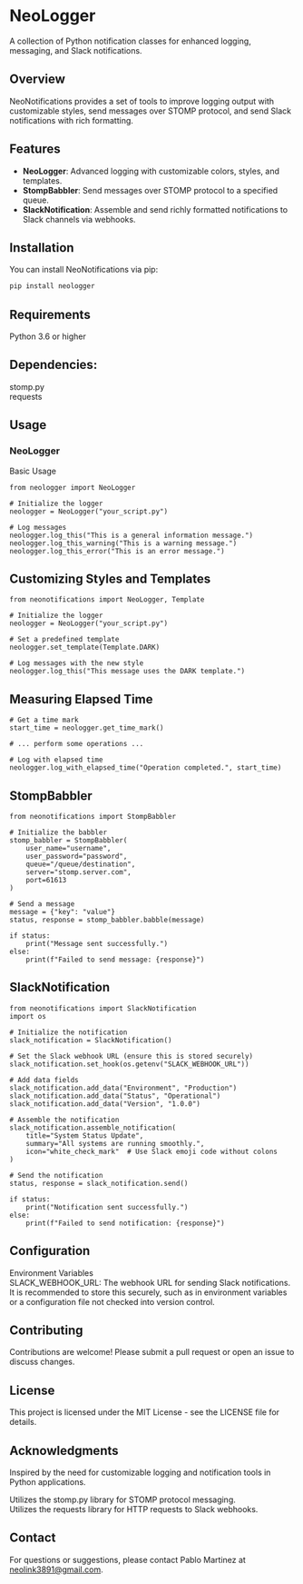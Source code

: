 # NeoLogger

A collection of Python notification classes for enhanced logging, messaging, and Slack notifications.

## Overview

NeoNotifications provides a set of tools to improve logging output with customizable styles, send messages over STOMP protocol, and send Slack notifications with rich formatting.

## Features

- **NeoLogger**: Advanced logging with customizable colors, styles, and templates.
- **StompBabbler**: Send messages over STOMP protocol to a specified queue.
- **SlackNotification**: Assemble and send richly formatted notifications to Slack channels via webhooks.

## Installation

You can install NeoNotifications via pip:

```bash
pip install neologger
```

## Requirements

Python 3.6 or higher

## Dependencies:
stomp.py    
requests

## Usage

### NeoLogger

Basic Usage

```
from neologger import NeoLogger

# Initialize the logger
neologger = NeoLogger("your_script.py")

# Log messages
neologger.log_this("This is a general information message.")
neologger.log_this_warning("This is a warning message.")
neologger.log_this_error("This is an error message.")
```

## Customizing Styles and Templates

```
from neonotifications import NeoLogger, Template

# Initialize the logger
neologger = NeoLogger("your_script.py")

# Set a predefined template
neologger.set_template(Template.DARK)

# Log messages with the new style
neologger.log_this("This message uses the DARK template.")
```

## Measuring Elapsed Time

```
# Get a time mark
start_time = neologger.get_time_mark()

# ... perform some operations ...

# Log with elapsed time
neologger.log_with_elapsed_time("Operation completed.", start_time)
```

## StompBabbler

```
from neonotifications import StompBabbler

# Initialize the babbler
stomp_babbler = StompBabbler(
    user_name="username",
    user_password="password",
    queue="/queue/destination",
    server="stomp.server.com",
    port=61613
)

# Send a message
message = {"key": "value"}
status, response = stomp_babbler.babble(message)

if status:
    print("Message sent successfully.")
else:
    print(f"Failed to send message: {response}")
```

## SlackNotification

```
from neonotifications import SlackNotification
import os

# Initialize the notification
slack_notification = SlackNotification()

# Set the Slack webhook URL (ensure this is stored securely)
slack_notification.set_hook(os.getenv("SLACK_WEBHOOK_URL"))

# Add data fields
slack_notification.add_data("Environment", "Production")
slack_notification.add_data("Status", "Operational")
slack_notification.add_data("Version", "1.0.0")

# Assemble the notification
slack_notification.assemble_notification(
    title="System Status Update",
    summary="All systems are running smoothly.",
    icon="white_check_mark"  # Use Slack emoji code without colons
)

# Send the notification
status, response = slack_notification.send()

if status:
    print("Notification sent successfully.")
else:
    print(f"Failed to send notification: {response}")
```

## Configuration

Environment Variables   
SLACK_WEBHOOK_URL: The webhook URL for sending Slack notifications. It is recommended to store this securely, such as in environment variables or a configuration file not checked into version control.

## Contributing

Contributions are welcome! Please submit a pull request or open an issue to discuss changes.

## License

This project is licensed under the MIT License - see the LICENSE file for details.

## Acknowledgments

Inspired by the need for customizable logging and notification tools in Python applications.

Utilizes the stomp.py library for STOMP protocol messaging.     
Utilizes the requests library for HTTP requests to Slack webhooks.

## Contact

For questions or suggestions, please contact Pablo Martinez at neolink3891@gmail.com.